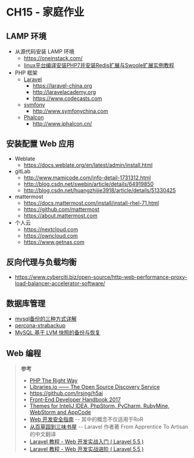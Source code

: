 # CH15 - 家庭作业

## LAMP 环境 

* 从源代码安装 LAMP 环境
  * https://oneinstack.com/
  * [linux平台编译安装PHP7并安装Redis扩展与Swoole扩展实例教程](http://www.jb51.net/article/93876.htm)
* PHP 框架
  * [Laravel](https://laravel.com/)
    * https://laravel-china.org
    * http://laravelacademy.org
    * https://www.codecasts.com
  * [symfony](http://symfony.com)
    * http://www.symfonychina.com
  * [Phalcon](https://phalconphp.com/)
    * http://www.iphalcon.cn/

## 安装配置 Web 应用

* Weblate
  * https://docs.weblate.org/en/latest/admin/install.html
* gitLab
  * http://www.mamicode.com/info-detail-1731312.html
  * http://blog.csdn.net/swebin/article/details/64919850
  * http://blog.csdn.net/huangzhijie3918/article/details/51330425
* mattermost
  * https://docs.mattermost.com/install/install-rhel-71.html
  * https://github.com/mattermost
  * https://about.mattermost.com
* 个人云  
  * https://nextcloud.com
  * https://owncloud.com
  * https://www.getnas.com
  
## 反向代理与负载均衡

* https://www.cyberciti.biz/open-source/http-web-performance-proxy-load-balancer-accelerator-software/

## 数据库管理

* [mysql备份的三种方式详解](http://www.jb51.net/article/41570.htm)
* [percona-xtrabackup](https://www.percona.com/software/mysql-database/percona-xtrabackup)
* [MySQL 基于 LVM 快照的备份与恢复](http://www.linuxidc.com/Linux/2015-04/116238.htm)

## Web 编程

>**参考**
>
>* [PHP The Right Way](http://laravel-china.github.io/php-the-right-way/)
>* [Libraries.io —— The Open Source Discovery Service](https://libraries.io/)
>* https://github.com/lrsjng/h5ai
>* [Front-End Developer Handbook 2017](https://www.gitbook.com/book/frontendmasters/front-end-handbook-2017/details)
>* [Themes for InteliJ IDEA, PhpStorm, PyCharm, RubyMine, WebStorm and AppCode](http://www.riaway.com/)
>* [Web 开发安全指南](http://guides.rubyonrails.org/security.html) -- 其中的概念不仅适用于RoR
>* [从百草园到三味书屋](https://huanghua581.github.io/FATA/)  -- Laravel 作者著 From Apprentice To Artisan 的中文翻译
>* [Laravel 教程 - Web 开发实战入门 ( Laravel 5.5 ) ](https://fsdhub.com/books/laravel-essential-training-5.5)
>* [Laravel 教程 - Web 开发实战进阶 ( Laravel 5.5 ) ](https://fsdhub.com/books/laravel-intermediate-training-5.5)


